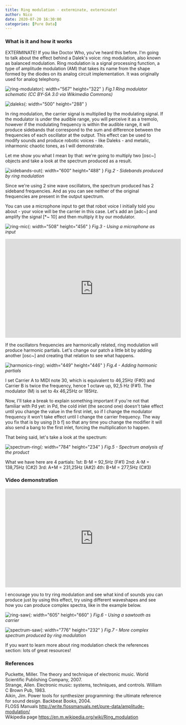 ```yaml
---
title: Ring modulation - exterminate, exterminate!
author: Nico
date: 2020-07-20 16:30:00
categories: [Pure Data]
---
```


### What is it and how it works

EXTERMINATE! If you like Doctor Who, you've heard this before. I'm going to talk about the effect behind a Dalek's voice: ring modulation, also known as balanced modulation. Ring modulation is a signal processing function, a type of amplitude modulation (AM) that takes its name from the shape formed by the diodes on its analog circuit implementation. It was originally used for analog telephony.

![ring-modulator](https://raw.githubusercontent.com/nico-audio/nico-audio.github.io/main/_posts/img/RingModulation/Fig1_Ring_Modulator.png){: width="567" height="322" }
_Fig.1 Ring modulator schematic (CC BY-SA 3.0 via Wikimedia Commons)_

![daleks](https://raw.githubusercontent.com/nico-audio/nico-audio.github.io/main/_posts/img/RingModulation/Daleks_tumblr_mcyszapmEg1rucjjm.gif){: width="500" height="288" }

In ring modulation, the carrier signal is multiplied by the modulating signal. If the modulator is under the audible range, you will perceive it as a tremolo, however if the modulating frequency is within the audible range, it will produce sidebands that correspond to the sum and difference between the frequencies of each oscillator at the output. This effect can be used to modify sounds and produce robotic voices - like Daleks - and metalic, inharmonic chaotic tones, as I will demonstrate.

Let me show you what I mean by that: we're going to multiply two [osc~] objects and take a look at the spectrum produced as a result.

![sidebands-out](https://raw.githubusercontent.com/nico-audio/nico-audio.github.io/main/_posts/img/RingModulation/Fig2_output-ring-2.jpg){: width="600" height="488" }
_Fig.2 - Sidebands produced by ring modulation_

Since we're using 2 sine wave oscillators, the spectrum produced has 2 sideband frequencies. And as you can see neither of the original frequencies are present in the output spectrum.

You can use a microphone input to get that robot voice I initially told you about - your voice will be the carrier in this case. Let's add an [adc~] and amplify the signal [\*~ 10] and then multiply it by our modulator.

![ring-mic](https://raw.githubusercontent.com/nico-audio/nico-audio.github.io/main/_posts/img/RingModulation/Fig3_micinput.png){: width="508" height="456" }
_Fig.3 - Using a microphone as input_


<div style="text-align: center;"><iframe width="560" height="315" src="https://www.youtube.com/embed/QRWfme9x4-Y" frameborder="0" allow="accelerometer; autoplay; encrypted-media; gyroscope; picture-in-picture" allowfullscreen></iframe></div>

If the oscillators frequencies are harmonically related, ring modulation will produce harmonic partials. Let's change our patch a little bit by adding another [osc~] and creating that relation to see what happens.

![harmonics-ring](https://raw.githubusercontent.com/nico-audio/nico-audio.github.io/main/_posts/img/RingModulation/Fig4_harmonics-ring-3.JPG){: width="449" height="446" }
_Fig.4 - Adding harmonic partials_

I set Carrier A to MIDI note 30, which is equivalent to 46,25Hz (F#0) and Carrier B is twice the frequency, hence 1 octave up, 92,5 Hz (F#1). The modulator (M) is set to 4x 46,25Hz or 185Hz.

Now, I'll take a break to explain something important if you're not that familiar with Pd yet: in Pd, the cold inlet (the second one) doesn't take effect until you change the value in the first inlet, so if I change the modulator frequency it won't take effect until I change the carrier frequency. The way you fix that is by using [t b f] so that any time you change the modifier it will also send a bang to the first inlet, forcing the multiplication to happen.

That being said, let's take a look at the spectrum:

![spectrum-ring](https://raw.githubusercontent.com/nico-audio/nico-audio.github.io/main/_posts/img/RingModulation/Fig5_harmonic-f-spectrum.JPG){: width="784" height="234" }
_Fig.5 - Spectrum analysis of the product_

What we have here are 4 partials:
1st: B-M = 92,5Hz (F#1)
2nd: A-M = 138,75Hz (C#2)
3rd: A+M = 231,25Hz (A#2)
4th: B+M = 277,5Hz (C#3)

### Video demonstration

<div style="text-align: center;"><iframe width="560" height="315" src="https://www.youtube.com/embed/iMHrhy161YA" frameborder="0" allow="accelerometer; autoplay; encrypted-media; gyroscope; picture-in-picture" allowfullscreen></iframe></div>


I encourage you to try ring modulation and see what kind of sounds you can produce just by using this effect, try using different waveshapes and see how you can produce complex spectra, like in the example below.

![ring-saw](https://raw.githubusercontent.com/nico-audio/nico-audio.github.io/main/_posts/img/RingModulation/Fig6_ring-saw.JPG){: width="605" height="660" }
_Fig.6 - Using a sawtooth as carrier_

![spectrum-saw](https://raw.githubusercontent.com/nico-audio/nico-audio.github.io/main/_posts/img/RingModulation/Fig7_saw-ring-spec.JPG){: width="776" height="232" }
_Fig.7 - More complex spectrum produced by ring modulation_

If you want to learn more about ring modulation check the references section: lots of great resources!


### References

Puckette, Miller. The theory and technique of electronic music. World Scientific Publishing Company, 2007.\
Strange, Allen. Electronic music: systems, techniques, and controls. William C Brown Pub, 1983.\
Aikin, Jim. Power tools for synthesizer programming: the ultimate reference for sound design. Backbeat Books, 2004.\
FLOSS Manuals <http://write.flossmanuals.net/pure-data/amplitude-modulation/>\
Wikipedia page <https://en.m.wikipedia.org/wiki/Ring_modulation>